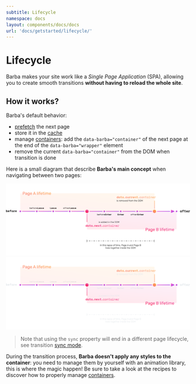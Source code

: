 ```yaml
---
subtitle: Lifecycle
namespace: docs
layout: components/docs/docs
url: 'docs/getstarted/lifecycle/'
---
```


# Lifecycle

Barba makes your site work like a *Single Page Application* (SPA), allowing you to create smooth transitions **without having to reload the whole site**.

## How it works?

Barba's default behavior:
- [prefetch](/docs/advanced/strategies/#Prefetch) the next page
- store it in the [cache](/docs/advanced/strategies/#Cache)
- manage [containers](/docs/getstarted/markup/#Container): add the `data-barba="container"` of the next page at the end of the `data-barba="wrapper"` element
- remove the current `data-barba="container"` from the DOM when transition is done

Here is a small diagram that describe **Barba's main concept** when navigating between two pages:

<a href="/assets/diagram/lifecycle-light.svg" target="_blank" class="lifecycle-diagram light">
  <img src="/assets/diagram/lifecycle-light.svg" alt="Lifecycle diagram"/>
</a>
<a href="/assets/diagram/lifecycle-dark.svg" target="_blank" class="lifecycle-diagram dark">
  <img src="/assets/diagram/lifecycle-dark.svg" alt="Lifecycle diagram"/>
</a>

> Note that using the `sync` property will end in a different page lifecycle, see transition [sync mode](/docs/advanced/transitions/#Sync-mode).

During the transition process, **Barba doesn't apply any styles to the container**: you need to manage them by yourself with an animation library, this is where the magic happen! Be sure to take a look at the recipes to discover how to properly manage [containers](/docs/advanced/recipes/#Containers).
